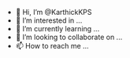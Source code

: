 - 👋 Hi, I’m @KarthickKPS
- 👀 I’m interested in ...
- 🌱 I’m currently learning ...
- 💞️ I’m looking to collaborate on ...
- 📫 How to reach me ...

<!---
KarthickKPS/KarthickKPS is a ✨ special ✨ repository because its `README.md` (this file) appears on your GitHub profile.
You can click the Preview link to take a look at your changes.
--->
